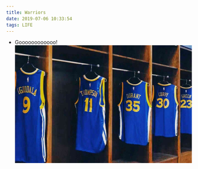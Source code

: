 ```yaml
---
title: Warriors
date: 2019-07-06 10:33:54
tags: LIFE
---
```


+ Goooooooooooo!
![](20190706-warriors/Warriors.png)


